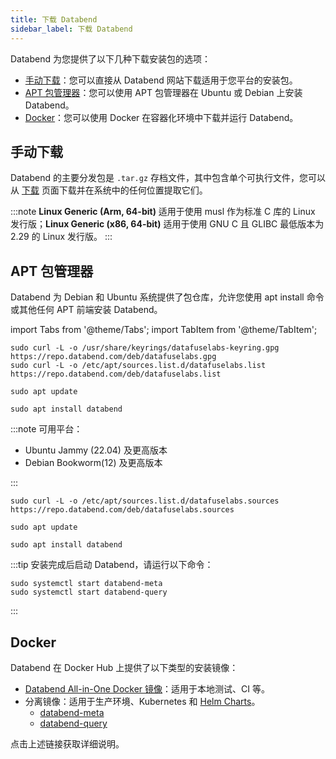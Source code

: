 ```yaml
---
title: 下载 Databend
sidebar_label: 下载 Databend
---
```


Databend 为您提供了以下几种下载安装包的选项：

- [手动下载](#manual-download)：您可以直接从 Databend 网站下载适用于您平台的安装包。
- [APT 包管理器](#apt-package-manager)：您可以使用 APT 包管理器在 Ubuntu 或 Debian 上安装 Databend。
- [Docker](#docker)：您可以使用 Docker 在容器化环境中下载并运行 Databend。

## 手动下载

Databend 的主要分发包是 `.tar.gz` 存档文件，其中包含单个可执行文件，您可以从 [下载](https://www.databend.com/download) 页面下载并在系统中的任何位置提取它们。

:::note
**Linux Generic (Arm, 64-bit)** 适用于使用 musl 作为标准 C 库的 Linux 发行版；**Linux Generic (x86, 64-bit)** 适用于使用 GNU C 且 GLIBC 最低版本为 2.29 的 Linux 发行版。
:::

## APT 包管理器

Databend 为 Debian 和 Ubuntu 系统提供了包仓库，允许您使用 apt install 命令或其他任何 APT 前端安装 Databend。

import Tabs from '@theme/Tabs';
import TabItem from '@theme/TabItem';

<Tabs groupId="distributions">
<TabItem value="deb-old" label="Ubuntu/Debian">

```shell
sudo curl -L -o /usr/share/keyrings/datafuselabs-keyring.gpg https://repo.databend.com/deb/datafuselabs.gpg
sudo curl -L -o /etc/apt/sources.list.d/datafuselabs.list https://repo.databend.com/deb/datafuselabs.list

sudo apt update

sudo apt install databend
```

</TabItem>

<TabItem value="deb-new" label="Ubuntu/Debian(DEB822-STYLE FORMAT)">

:::note
可用平台：

- Ubuntu Jammy (22.04) 及更高版本
- Debian Bookworm(12) 及更高版本

:::

```shell
sudo curl -L -o /etc/apt/sources.list.d/datafuselabs.sources https://repo.databend.com/deb/datafuselabs.sources

sudo apt update

sudo apt install databend
```

</TabItem>
</Tabs>

:::tip
安装完成后启动 Databend，请运行以下命令：

```shell
sudo systemctl start databend-meta
sudo systemctl start databend-query
```

:::

## Docker

Databend 在 Docker Hub 上提供了以下类型的安装镜像：

- [Databend All-in-One Docker 镜像](https://hub.docker.com/r/datafuselabs/databend)：适用于本地测试、CI 等。
- 分离镜像：适用于生产环境、Kubernetes 和 [Helm Charts](https://github.com/datafuselabs/helm-charts)。
  - [databend-meta](https://hub.docker.com/r/datafuselabs/databend-meta)
  - [databend-query](https://hub.docker.com/r/datafuselabs/databend-query)

点击上述链接获取详细说明。